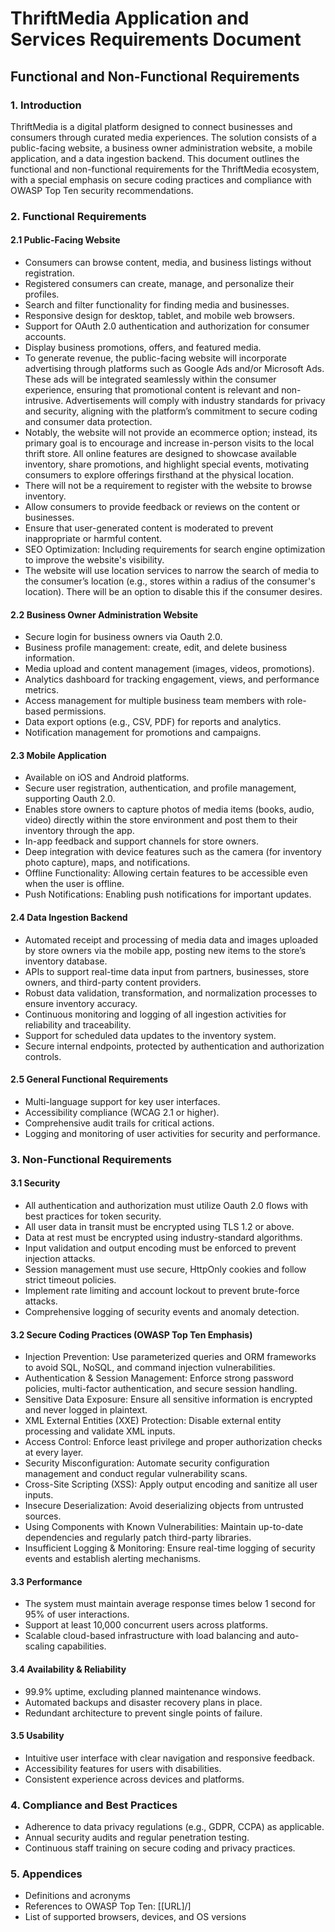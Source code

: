 # ThriftMedia Application and Services Requirements Document
## Functional and Non-Functional Requirements
### 1. Introduction
ThriftMedia is a digital platform designed to connect businesses and consumers through curated media experiences. The solution consists of a public-facing website, a business owner administration website, a mobile application, and a data ingestion backend. This document outlines the functional and non-functional requirements for the ThriftMedia ecosystem, with a special emphasis on secure coding practices and compliance with OWASP Top Ten security recommendations.
### 2. Functional Requirements
#### 2.1 Public-Facing Website
- Consumers can browse content, media, and business listings without registration.
- Registered consumers can create, manage, and personalize their profiles.
- Search and filter functionality for finding media and businesses.
- Responsive design for desktop, tablet, and mobile web browsers.
- Support for OAuth 2.0 authentication and authorization for consumer accounts.
- Display business promotions, offers, and featured media.
- To generate revenue, the public-facing website will incorporate advertising through platforms such as Google Ads and/or Microsoft Ads. These ads will be integrated seamlessly within the consumer experience, ensuring that promotional content is relevant and non-intrusive. Advertisements will comply with industry standards for privacy and security, aligning with the platform’s commitment to secure coding and consumer data protection.
- Notably, the website will not provide an ecommerce option; instead, its primary goal is to encourage and increase in-person visits to the local thrift store. All online features are designed to showcase available inventory, share promotions, and highlight special events, motivating consumers to explore offerings firsthand at the physical location.
- There will not be a requirement to register with the website to browse inventory.
- Allow consumers to provide feedback or reviews on the content or businesses.
- Ensure that user-generated content is moderated to prevent inappropriate or harmful content.
- SEO Optimization: Including requirements for search engine optimization to improve the website's visibility.
- The website will use location services to narrow the search of media to the consumer’s location (e.g., stores within a radius of the consumer's location). There will be an option to disable this if the consumer desires.
#### 2.2 Business Owner Administration Website
- Secure login for business owners via Oauth 2.0.
- Business profile management: create, edit, and delete business information.
- Media upload and content management (images, videos, promotions).
- Analytics dashboard for tracking engagement, views, and performance metrics.
- Access management for multiple business team members with role-based permissions.
- Data export options (e.g., CSV, PDF) for reports and analytics.
- Notification management for promotions and campaigns.
#### 2.3 Mobile Application
- Available on iOS and Android platforms.
- Secure user registration, authentication, and profile management, supporting Oauth 2.0.
- Enables store owners to capture photos of media items (books, audio, video) directly within the store environment and post them to their inventory through the app.
- In-app feedback and support channels for store owners.
- Deep integration with device features such as the camera (for inventory photo capture), maps, and notifications.
- Offline Functionality: Allowing certain features to be accessible even when the user is offline.
- Push Notifications: Enabling push notifications for important updates.
#### 2.4 Data Ingestion Backend
- Automated receipt and processing of media data and images uploaded by store owners via the mobile app, posting new items to the store’s inventory database.
- APIs to support real-time data input from partners, businesses, store owners, and third-party content providers.
- Robust data validation, transformation, and normalization processes to ensure inventory accuracy.
- Continuous monitoring and logging of all ingestion activities for reliability and traceability.
- Support for scheduled data updates to the inventory system.
- Secure internal endpoints, protected by authentication and authorization controls.

#### 2.5 General Functional Requirements
- Multi-language support for key user interfaces.
- Accessibility compliance (WCAG 2.1 or higher).
- Comprehensive audit trails for critical actions.
- Logging and monitoring of user activities for security and performance.
### 3. Non-Functional Requirements
#### 3.1 Security
- All authentication and authorization must utilize Oauth 2.0 flows with best practices for token security.
- All user data in transit must be encrypted using TLS 1.2 or above.
- Data at rest must be encrypted using industry-standard algorithms.
- Input validation and output encoding must be enforced to prevent injection attacks.
- Session management must use secure, HttpOnly cookies and follow strict timeout policies.
- Implement rate limiting and account lockout to prevent brute-force attacks.
- Comprehensive logging of security events and anomaly detection.
#### 3.2 Secure Coding Practices (OWASP Top Ten Emphasis)
- Injection Prevention: Use parameterized queries and ORM frameworks to avoid SQL, NoSQL, and command injection vulnerabilities.
- Authentication & Session Management: Enforce strong password policies, multi-factor authentication, and secure session handling.
- Sensitive Data Exposure: Ensure all sensitive information is encrypted and never logged in plaintext.
- XML External Entities (XXE) Protection: Disable external entity processing and validate XML inputs.
- Access Control: Enforce least privilege and proper authorization checks at every layer.
- Security Misconfiguration: Automate security configuration management and conduct regular vulnerability scans.
- Cross-Site Scripting (XSS): Apply output encoding and sanitize all user inputs.
- Insecure Deserialization: Avoid deserializing objects from untrusted sources.
- Using Components with Known Vulnerabilities: Maintain up-to-date dependencies and regularly patch third-party libraries.
- Insufficient Logging & Monitoring: Ensure real-time logging of security events and establish alerting mechanisms.
#### 3.3 Performance
- The system must maintain average response times below 1 second for 95% of user interactions.
- Support at least 10,000 concurrent users across platforms.
- Scalable cloud-based infrastructure with load balancing and auto-scaling capabilities.
#### 3.4 Availability & Reliability
- 99.9% uptime, excluding planned maintenance windows.
- Automated backups and disaster recovery plans in place.
- Redundant architecture to prevent single points of failure.
#### 3.5 Usability
- Intuitive user interface with clear navigation and responsive feedback.
- Accessibility features for users with disabilities.
- Consistent experience across devices and platforms.
### 4. Compliance and Best Practices
- Adherence to data privacy regulations (e.g., GDPR, CCPA) as applicable.
- Annual security audits and regular penetration testing.
- Continuous staff training on secure coding and privacy practices.
### 5. Appendices
- Definitions and acronyms
- References to OWASP Top Ten: [[URL]/]
- List of supported browsers, devices, and OS versions

